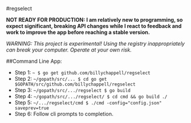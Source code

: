 #regselect
    
  **NOT READY FOR PRODUCTION: I am relatively new to programming, so expect significant, breaking API changes while I react to feedback and work to improve the app before reaching a stable version.**
  
  *WARNING: This project is experimental! Using the registry inappropriately can break your computer. Operate at your own risk.*
  
##Command Line App:
  - Step 1:
    ```~ $ go get github.com/billychappell/regselect```
  - Step 2:
    ```~/gopath/src/... $ cd go get $GOPATH/src/github.com/billychappell/regselect ```
  - Step 3:
      ```~/gopath/src/.../regselect $ go build ```
  - Step 4:
      ```~/gopath/src/.../regselect/ $ cd cmd && go build ./ ```
  - Step 5:
      ```~/.../regselect/cmd $ ./cmd -config="config.json" saveprev=true```
  - Step 6:
      Follow cli prompts to completion.
